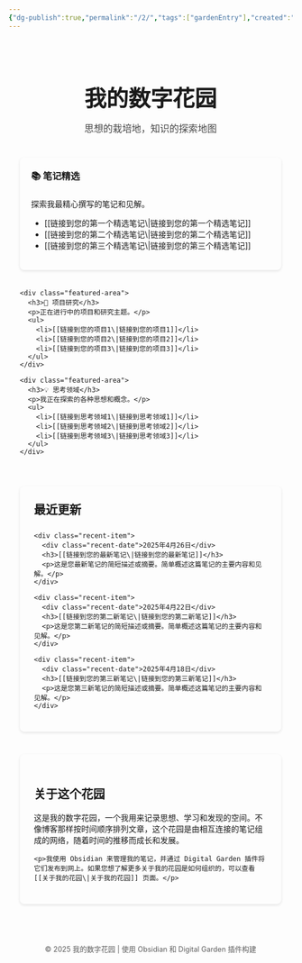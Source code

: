 ```yaml
---
{"dg-publish":true,"permalink":"/2/","tags":["gardenEntry"],"created":"2025-04-26T16:14:09.120+08:00","updated":"2025-04-26T16:14:14.516+08:00"}
---
```



<style>
  /* 自定义样式 - 会覆盖默认样式 */
  .home-container {
    max-width: 900px;
    margin: 0 auto;
    padding: 20px;
  }
  
  .home-header {
    text-align: center;
    margin-bottom: 40px;
  }
  
  .home-title {
    font-size: 2.8em !important;
    margin-bottom: 10px !important;
    color: var(--text-accent);
  }
  
  .home-subtitle {
    font-size: 1.2em !important;
    opacity: 0.8;
    margin-bottom: 30px !important;
  }
  
  .featured-areas {
    display: grid;
    grid-template-columns: repeat(auto-fit, minmax(250px, 1fr));
    gap: 20px;
    margin: 40px 0;
  }
  
  .featured-area {
    background: var(--background-secondary);
    border-radius: 8px;
    padding: 20px;
    box-shadow: 0 2px 5px rgba(0,0,0,0.1);
    transition: transform 0.3s ease, box-shadow 0.3s ease;
  }
  
  .featured-area:hover {
    transform: translateY(-5px);
    box-shadow: 0 5px 15px rgba(0,0,0,0.2);
  }
  
  .featured-area h3 {
    margin-top: 0 !important;
    color: var(--text-accent);
    border-bottom: 2px solid var(--text-accent-hover);
    padding-bottom: 8px;
    margin-bottom: 15px !important;
  }
  
  .recent-section {
    background: var(--background-secondary);
    border-radius: 8px;
    padding: 25px;
    margin: 40px 0;
    box-shadow: 0 2px 5px rgba(0,0,0,0.1);
  }
  
  .recent-section h2 {
    margin-top: 0 !important;
    color: var(--text-accent);
    border-bottom: 2px solid var(--text-accent-hover);
    padding-bottom: 8px;
  }
  
  .recent-item {
    margin-bottom: 15px;
    padding-bottom: 15px;
    border-bottom: 1px solid var(--background-modifier-border);
  }
  
  .recent-item:last-child {
    margin-bottom: 0;
    padding-bottom: 0;
    border-bottom: none;
  }
  
  .recent-date {
    font-size: 0.8em;
    opacity: 0.7;
    margin-bottom: 5px;
  }
  
  .about-section {
    background: var(--background-secondary);
    border-radius: 8px;
    padding: 25px;
    margin: 40px 0;
    box-shadow: 0 2px 5px rgba(0,0,0,0.1);
  }
  
  .footer {
    text-align: center;
    margin-top: 50px;
    padding-top: 20px;
    border-top: 1px solid var(--background-modifier-border);
    font-size: 0.9em;
    opacity: 0.7;
  }
</style>

<div class="home-container">
  <header class="home-header">
    <h1 class="home-title">我的数字花园</h1>
    <p class="home-subtitle">思想的栽培地，知识的探索地图</p>
  </header>
  
  <div class="featured-areas">
    <div class="featured-area">
      <h3>📚 笔记精选</h3>
      <p>探索我最精心撰写的笔记和见解。</p>
      <ul>
        <li>[[链接到您的第一个精选笔记\|链接到您的第一个精选笔记]]</li>
        <li>[[链接到您的第二个精选笔记\|链接到您的第二个精选笔记]]</li>
        <li>[[链接到您的第三个精选笔记\|链接到您的第三个精选笔记]]</li>
      </ul>
    </div>
    
    <div class="featured-area">
      <h3>🔬 项目研究</h3>
      <p>正在进行中的项目和研究主题。</p>
      <ul>
        <li>[[链接到您的项目1\|链接到您的项目1]]</li>
        <li>[[链接到您的项目2\|链接到您的项目2]]</li>
        <li>[[链接到您的项目3\|链接到您的项目3]]</li>
      </ul>
    </div>
    
    <div class="featured-area">
      <h3>💡 思考领域</h3>
      <p>我正在探索的各种思想和概念。</p>
      <ul>
        <li>[[链接到思考领域1\|链接到思考领域1]]</li>
        <li>[[链接到思考领域2\|链接到思考领域2]]</li>
        <li>[[链接到思考领域3\|链接到思考领域3]]</li>
      </ul>
    </div>
  </div>
  
  <section class="recent-section">
    <h2>最近更新</h2>
    
    <div class="recent-item">
      <div class="recent-date">2025年4月26日</div>
      <h3>[[链接到您的最新笔记\|链接到您的最新笔记]]</h3>
      <p>这是您最新笔记的简短描述或摘要。简单概述这篇笔记的主要内容和见解。</p>
    </div>
    
    <div class="recent-item">
      <div class="recent-date">2025年4月22日</div>
      <h3>[[链接到您的第二新笔记\|链接到您的第二新笔记]]</h3>
      <p>这是您第二新笔记的简短描述或摘要。简单概述这篇笔记的主要内容和见解。</p>
    </div>
    
    <div class="recent-item">
      <div class="recent-date">2025年4月18日</div>
      <h3>[[链接到您的第三新笔记\|链接到您的第三新笔记]]</h3>
      <p>这是您第三新笔记的简短描述或摘要。简单概述这篇笔记的主要内容和见解。</p>
    </div>
  </section>
  
  <section class="about-section">
    <h2>关于这个花园</h2>
    <p>这是我的数字花园，一个我用来记录思想、学习和发现的空间。不像博客那样按时间顺序排列文章，这个花园是由相互连接的笔记组成的网络，随着时间的推移而成长和发展。</p>
    
    <p>我使用 Obsidian 来管理我的笔记，并通过 Digital Garden 插件将它们发布到网上。如果您想了解更多关于我的花园是如何组织的，可以查看 [[关于我的花园\|关于我的花园]] 页面。</p>
  </section>
  
  <footer class="footer">
    © 2025 我的数字花园 | 使用 Obsidian 和 Digital Garden 插件构建
  </footer>
</div>